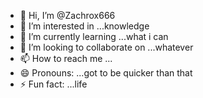 - 👋 Hi, I’m @Zachrox666
- 👀 I’m interested in ...knowledge 
- 🌱 I’m currently learning ...what i can
- 💞️ I’m looking to collaborate on ...whatever
- 📫 How to reach me ...
- 😄 Pronouns: ...got to be quicker than that
- ⚡ Fun fact: ...life

<!---
Zachrox666/Zachrox666 is a ✨ special ✨ repository because its `README.md` (this file) appears on your GitHub profile.
You can click the Preview link to take a look at your changes.
--->
